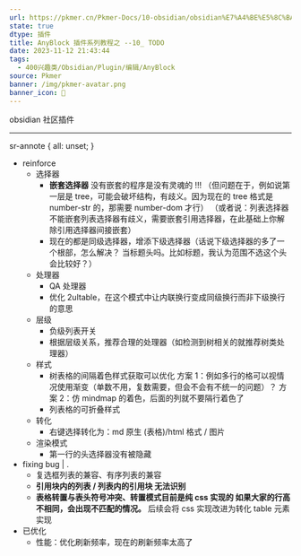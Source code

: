```yaml
---
url: https://pkmer.cn/Pkmer-Docs/10-obsidian/obsidian%E7%A4%BE%E5%8C%BA%E6%8F%92%E4%BB%B6/any-block/10
state: true
dtype: 插件
title: AnyBlock 插件系列教程之 --10_ TODO
date: 2023-11-12 21:43:44
tags:
  - 400兴趣类/Obsidian/Plugin/编辑/AnyBlock
source: Pkmer
banner: /img/pkmer-avatar.png
banner_icon: 🔖
---
```

<div class="menu-toggle"> <SidebarToggle client:idle ></SidebarToggle> </div>

obsidian 社区插件

* * *

sr-annote { all: unset; }

*   reinforce
    *   选择器
        *   **嵌套选择器** 没有嵌套的程序是没有灵魂的 !!! （但问题在于，例如说第一层是 tree，可能会破坏结构，有歧义。因为现在的 tree 格式是 number-str 的，那需要 number-dom 才行） （或者说：列表选择器不能嵌套列表选择器有歧义，需要嵌套引用选择器，在此基础上你解除引用选择器间接嵌套）
        *   现在的都是同级选择器，增添下级选择器（话说下级选择器的多了一个根部，怎么解决？ 当标题头吗。比如标题，我认为范围不选这个头会比较好？）
    *   处理器
        *   QA 处理器
        *   优化 2ultable，在这个模式中让内联换行变成同级换行而非下级换行的意思
    *   层级
        *   负级列表开关
        *   根据层级关系，推荐合理的处理器（如检测到树相关的就推荐树类处理器）
    *   样式
        *   树表格的间隔着色样式获取可以优化 方案 1：例如多行的格可以视情况使用渐变（单数不用，复数需要，但会不会有不统一的问题）？ 方案 2：仿 mindmap 的着色，后面的列就不要隔行着色了
        *   列表格的可折叠样式
    *   转化
        *   右键选择转化为：md 原生 (表格)/html 格式 / 图片
    *   渲染模式
        *   第一行的头选择器没有被隐藏
*   fixing bug | .
    *   复选框列表的兼容、有序列表的兼容
    *   **引用块内的列表 / 列表内的引用块 无法识别**
    *   **表格转置与表头符号冲突、转置模式目前是纯 css 实现的 如果大家的行高不相同，会出现不匹配的情况。** 后续会将 css 实现改进为转化 table 元素实现
*   已优化
    *   性能：优化刷新频率，现在的刷新频率太高了